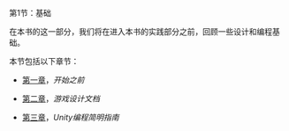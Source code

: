 第1节：基础

在本书的这一部分，我们将在进入本书的实践部分之前，回顾一些设计和编程基础。

本节包括以下章节：

+   [第一章](99b2e19e-d2e5-470d-adbd-3774d27bca1f.xhtml)，*开始之前*

+   [第二章](9f089286-fe13-4bed-8f65-18aca63e6e6b.xhtml)，*游戏设计文档*

+   [第三章](c71c8dd0-2787-43e0-a140-d9cc4ab41ff9.xhtml)，*Unity编程简明指南*
